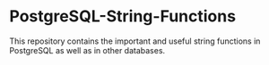 # PostgreSQL-String-Functions
This repository contains the important and useful string functions in PostgreSQL as well as in other databases.
